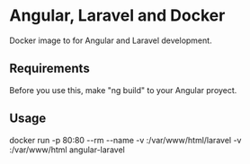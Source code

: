 # Angular, Laravel and Docker
Docker image to for Angular and Laravel development.

## Requirements
Before you use this, make "ng build" to your Angular proyect.

## Usage
docker run -p 80:80 --rm --name <your-own-container-name> -v <your-Laravel-route>:/var/www/html/laravel -v <your-Angular-dist-route>:/var/www/html angular-laravel

